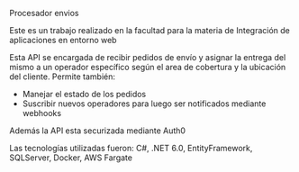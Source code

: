Procesador envios

Este es un trabajo realizado en la facultad para la materia de Integración de aplicaciones en entorno web

Esta API se encargada de recibir pedidos de envío y asignar la entrega del mismo a un operador específico según el area de cobertura y la ubicación del cliente.
Permite también:
  - Manejar el estado de los pedidos
  - Suscribir nuevos operadores para luego ser notificados mediante webhooks

Además la API esta securizada mediante Auth0 

Las tecnologías utilizadas fueron: C#, .NET 6.0, EntityFramework, SQLServer, Docker, AWS Fargate
